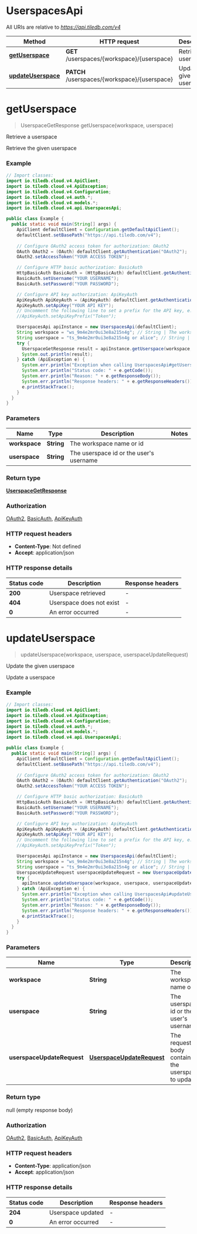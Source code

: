 # UserspacesApi

All URIs are relative to *https://api.tiledb.com/v4*

| Method | HTTP request | Description |
|------------- | ------------- | -------------|
| [**getUserspace**](UserspacesApi.md#getUserspace) | **GET** /userspaces/{workspace}/{userspace} | Retrieve a userspace |
| [**updateUserspace**](UserspacesApi.md#updateUserspace) | **PATCH** /userspaces/{workspace}/{userspace} | Update the given userspace |


<a id="getUserspace"></a>
# **getUserspace**
> UserspaceGetResponse getUserspace(workspace, userspace)

Retrieve a userspace

Retrieve the given userspace

### Example
```java
// Import classes:
import io.tiledb.cloud.v4.ApiClient;
import io.tiledb.cloud.v4.ApiException;
import io.tiledb.cloud.v4.Configuration;
import io.tiledb.cloud.v4.auth.*;
import io.tiledb.cloud.v4.models.*;
import io.tiledb.cloud.v4.api.UserspacesApi;

public class Example {
  public static void main(String[] args) {
    ApiClient defaultClient = Configuration.getDefaultApiClient();
    defaultClient.setBasePath("https://api.tiledb.com/v4");
    
    // Configure OAuth2 access token for authorization: OAuth2
    OAuth OAuth2 = (OAuth) defaultClient.getAuthentication("OAuth2");
    OAuth2.setAccessToken("YOUR ACCESS TOKEN");

    // Configure HTTP basic authorization: BasicAuth
    HttpBasicAuth BasicAuth = (HttpBasicAuth) defaultClient.getAuthentication("BasicAuth");
    BasicAuth.setUsername("YOUR USERNAME");
    BasicAuth.setPassword("YOUR PASSWORD");

    // Configure API key authorization: ApiKeyAuth
    ApiKeyAuth ApiKeyAuth = (ApiKeyAuth) defaultClient.getAuthentication("ApiKeyAuth");
    ApiKeyAuth.setApiKey("YOUR API KEY");
    // Uncomment the following line to set a prefix for the API key, e.g. "Token" (defaults to null)
    //ApiKeyAuth.setApiKeyPrefix("Token");

    UserspacesApi apiInstance = new UserspacesApi(defaultClient);
    String workspace = "ws_9m4e2mr0ui3e8a215n4g"; // String | The workspace name or id
    String userspace = "ts_9m4e2mr0ui3e8a215n4g or alice"; // String | The userspace id or the user's username
    try {
      UserspaceGetResponse result = apiInstance.getUserspace(workspace, userspace);
      System.out.println(result);
    } catch (ApiException e) {
      System.err.println("Exception when calling UserspacesApi#getUserspace");
      System.err.println("Status code: " + e.getCode());
      System.err.println("Reason: " + e.getResponseBody());
      System.err.println("Response headers: " + e.getResponseHeaders());
      e.printStackTrace();
    }
  }
}
```

### Parameters

| Name | Type | Description  | Notes |
|------------- | ------------- | ------------- | -------------|
| **workspace** | **String**| The workspace name or id | |
| **userspace** | **String**| The userspace id or the user&#39;s username | |

### Return type

[**UserspaceGetResponse**](UserspaceGetResponse.md)

### Authorization

[OAuth2](../README.md#OAuth2), [BasicAuth](../README.md#BasicAuth), [ApiKeyAuth](../README.md#ApiKeyAuth)

### HTTP request headers

 - **Content-Type**: Not defined
 - **Accept**: application/json

### HTTP response details
| Status code | Description | Response headers |
|-------------|-------------|------------------|
| **200** | Userspace retrieved |  -  |
| **404** | Userspace does not exist |  -  |
| **0** | An error occurred |  -  |

<a id="updateUserspace"></a>
# **updateUserspace**
> updateUserspace(workspace, userspace, userspaceUpdateRequest)

Update the given userspace

Update a userspace

### Example
```java
// Import classes:
import io.tiledb.cloud.v4.ApiClient;
import io.tiledb.cloud.v4.ApiException;
import io.tiledb.cloud.v4.Configuration;
import io.tiledb.cloud.v4.auth.*;
import io.tiledb.cloud.v4.models.*;
import io.tiledb.cloud.v4.api.UserspacesApi;

public class Example {
  public static void main(String[] args) {
    ApiClient defaultClient = Configuration.getDefaultApiClient();
    defaultClient.setBasePath("https://api.tiledb.com/v4");
    
    // Configure OAuth2 access token for authorization: OAuth2
    OAuth OAuth2 = (OAuth) defaultClient.getAuthentication("OAuth2");
    OAuth2.setAccessToken("YOUR ACCESS TOKEN");

    // Configure HTTP basic authorization: BasicAuth
    HttpBasicAuth BasicAuth = (HttpBasicAuth) defaultClient.getAuthentication("BasicAuth");
    BasicAuth.setUsername("YOUR USERNAME");
    BasicAuth.setPassword("YOUR PASSWORD");

    // Configure API key authorization: ApiKeyAuth
    ApiKeyAuth ApiKeyAuth = (ApiKeyAuth) defaultClient.getAuthentication("ApiKeyAuth");
    ApiKeyAuth.setApiKey("YOUR API KEY");
    // Uncomment the following line to set a prefix for the API key, e.g. "Token" (defaults to null)
    //ApiKeyAuth.setApiKeyPrefix("Token");

    UserspacesApi apiInstance = new UserspacesApi(defaultClient);
    String workspace = "ws_9m4e2mr0ui3e8a215n4g"; // String | The workspace name or id
    String userspace = "ts_9m4e2mr0ui3e8a215n4g or alice"; // String | The userspace id or the user's username
    UserspaceUpdateRequest userspaceUpdateRequest = new UserspaceUpdateRequest(); // UserspaceUpdateRequest | The request body containing the userspace to update
    try {
      apiInstance.updateUserspace(workspace, userspace, userspaceUpdateRequest);
    } catch (ApiException e) {
      System.err.println("Exception when calling UserspacesApi#updateUserspace");
      System.err.println("Status code: " + e.getCode());
      System.err.println("Reason: " + e.getResponseBody());
      System.err.println("Response headers: " + e.getResponseHeaders());
      e.printStackTrace();
    }
  }
}
```

### Parameters

| Name | Type | Description  | Notes |
|------------- | ------------- | ------------- | -------------|
| **workspace** | **String**| The workspace name or id | |
| **userspace** | **String**| The userspace id or the user&#39;s username | |
| **userspaceUpdateRequest** | [**UserspaceUpdateRequest**](UserspaceUpdateRequest.md)| The request body containing the userspace to update | |

### Return type

null (empty response body)

### Authorization

[OAuth2](../README.md#OAuth2), [BasicAuth](../README.md#BasicAuth), [ApiKeyAuth](../README.md#ApiKeyAuth)

### HTTP request headers

 - **Content-Type**: application/json
 - **Accept**: application/json

### HTTP response details
| Status code | Description | Response headers |
|-------------|-------------|------------------|
| **204** | Userspace updated |  -  |
| **0** | An error occurred |  -  |

